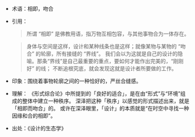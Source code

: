 + 术语：相即，吻合
+ 引用：

  > 所谓 “相即” 是佛教用语，指万物互相包容，与其他事物合为一体存在。


  > 身体与空间是这样，设计和某种线条也是这样；就像某物与某物的 “吻合” 的轮廓，所有接缝的 “界线”。
  我们会以为这就是自己的设计的隐喻。那条“界线”是自己最重要的重点，要如何才能作出完美的，“刚刚好” 的线；
  不断追根究底，就会发现这就是设计者所要做的工作。
  
+ 印象：围绕着事物轮廓之间的一种恰好的，严丝合缝感。
+ 理解：
《形式综合论》中所提到的「良好的适合」，是在由“形式”与“环境”组成的整体中建立一种秩序。
 深泽把这种「秩序」以感觉的形式描述出来，就是「相即而吻合」的。
 或许在深泽眼里，「设计」的本质就是“在时空中寻找一种因缘和合的相即”。
+ 出处：《设计的生态学》
